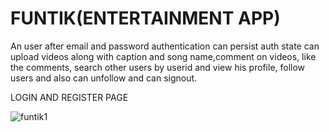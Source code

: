 #            FUNTIK(ENTERTAINMENT APP)
An user after email and password authentication can persist auth state can upload videos along with caption and song name,comment
on videos, like the comments, search other users by userid and view his profile, follow users and also can unfollow and can signout.

LOGIN AND REGISTER PAGE

![funtik1](https://github.com/Adasv9423/funtik/assets/76847225/9c90be7e-edc3-44a0-981a-5dc0d1d1b665)


